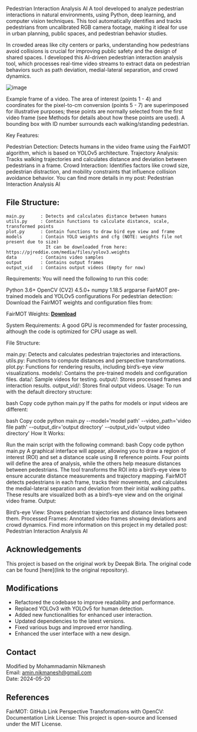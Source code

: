 Pedestrian Interaction Analysis AI
A tool developed to analyze pedestrian interactions in natural environments, using Python, deep learning, and computer vision techniques. This tool automatically identifies and tracks pedestrians from uncalibrated RGB camera footage, making it ideal for use in urban planning, public spaces, and pedestrian behavior studies.

In crowded areas like city centers or parks, understanding how pedestrians avoid collisions is crucial for improving public safety and the design of shared spaces. I developed this AI-driven pedestrian interaction analysis tool, which processes real-time video streams to extract data on pedestrian behaviors such as path deviation, medial-lateral separation, and crowd dynamics.

 ![image](https://github.com/user-attachments/assets/a5c7797c-aa6d-4560-928f-4d262c2d5ec9)

Example frame of a video. The area of interest (points 1 - 4) and coordinates for the pixel-to-cm conversion (points 5 - 7) are superimposed for illustrative purposes; these points are normally selected from the first video frame (see Methods for details about how these points are used). A bounding box with ID number surrounds each walking/standing pedestrian.

Key Features:

Pedestrian Detection: Detects humans in the video frame using the FairMOT algorithm, which is based on YOLOv5 architecture.
Trajectory Analysis: Tracks walking trajectories and calculates distance and deviation between pedestrians in a frame.
Crowd Interaction: Identifies factors like crowd size, pedestrian distraction, and mobility constraints that influence collision avoidance behavior.
You can find more details in my post: Pedestrian Interaction Analysis AI

## File Structure:

```plaintext
main.py      : Detects and calculates distance between humans
utils.py     : Contain functions to calculate distance, scale, transformed points
plot.py      : Contain functions to draw bird eye view and frame
models       : Contain YOLO weights and cfg (NOTE: weights file not present due to size)
               It can be downloaded from here: https://pjreddie.com/media/files/yolov3.weights
data         : Contains video samples
output       : Contains output frames
output_vid   : Contains output videos (Empty for now)
```


Requirements:
You will need the following to run this code:

Python 3.6+
OpenCV (CV2) 4.5.0+
numpy 1.18.5
argparse
FairMOT pre-trained models and YOLOv5 configurations
For pedestrian detection:
Download the FairMOT weights and configuration files from:

FairMOT Weights:
**[Download](https://github.com/ifzhang/FairMOT)**

System Requirements:
A good GPU is recommended for faster processing, although the code is optimized for CPU usage as well.

File Structure:

main.py: Detects and calculates pedestrian trajectories and interactions.
utils.py: Functions to compute distances and perspective transformations.
plot.py: Functions for rendering results, including bird’s-eye view visualizations.
models/: Contains the pre-trained models and configuration files.
data/: Sample videos for testing.
output/: Stores processed frames and interaction results.
output_vid/: Stores final output videos.
Usage: To run with the default directory structure:

bash
Copy code
python main.py
If the paths for models or input videos are different:

bash
Copy code
python main.py --model='model path' --video_path='video file path' --output_dir='output directory' --output_vid='output video directory'
How It Works:

Run the main script with the following command:
bash
Copy code
python main.py
A graphical interface will appear, allowing you to draw a region of interest (ROI) and set a distance scale using 8 reference points. Four points will define the area of analysis, while the others help measure distances between pedestrians.
The tool transforms the ROI into a bird’s-eye view to ensure accurate distance measurements and trajectory mapping.
FairMOT detects pedestrians in each frame, tracks their movements, and calculates the medial-lateral separation and deviation from their initial walking paths. These results are visualized both as a bird’s-eye view and on the original video frame.
Output:

Bird’s-eye View: Shows pedestrian trajectories and distance lines between them.
Processed Frames: Annotated video frames showing deviations and crowd dynamics.
Find more information on this project in my detailed post: Pedestrian Interaction Analysis AI




## Acknowledgements

This project is based on the original work by Deepak Birla. The original code can be found [here](link to the original repository).

## Modifications

- Refactored the codebase to improve readability and performance.
- Replaced YOLOv3 with YOLOv5 for human detection.
- Added new functionalities for enhanced user interaction.
- Updated dependencies to the latest versions.
- Fixed various bugs and improved error handling.
- Enhanced the user interface with a new design.

## Contact

Modified by Mohammadamin Nikmanesh  
Email: amin.nikmanesh@gmail.com  
Date: 2024-05-20

## References

FairMOT: GitHub Link
Perspective Transformations with OpenCV: Documentation Link
License:
This project is open-source and licensed under the MIT License.
